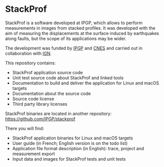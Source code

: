 
StackProf
=========

StackProf is a software developed at IPGP, which allows to perform measurements in images from stacked profiles. It was developed with the aim of measuring the displacements at the surface induced by earthquakes along faults, but the scope of its applications may be wider.

The development was funded by [IPGP](http://www.ipgp.fr/en) and [CNES](https://cnes.fr/en/) and carried out in collaboration with [IGN](https://ign.fr/).

This repository contains:

- StackProf application source code
- Unit test source code about StackProf and linked tools
- Documentation to build and deliver the application for Linux and macOS targets
- Documentation about the source code
- Source code license
- Third party library licenses

StackProf binaries are located in another repository: https://github.com/IPGP/stackprof

There you will find:
- StackProf application binaries for Linux and macOS targets
- User guide (in French; English version is on the todo list)
- Application file format description (in English): trace, project and measurement export 
- Input data and images for StackProf tests and unit tests
